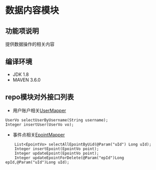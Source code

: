 # 数据内容模块

## 功能项说明
提供数据操作的相关内容

## 编译环境
- JDK 1.8
- MAVEN 3.6.0

## repo模块对外接口列表

* 用户账户相关[UserMapper](./src/main/java/com/zwp/travelmemories/repo/mybatis/mappers/UserMapper.java)

```
UserVo selectUserByUsername(String username);
Integer insertUser(UserVo vo);
```

* 事件点相关[EpointMapper](./src/main/java/com/zwp/travelmemories/repo/mybatis/mappers/EpointMapper.java)

```
    List<EpointVo> selectAllEpointByUid(@Param("uId") Long uId);
    Integer insertEpoint(EpointVo point);
    Integer updateEpoint(EpointVo point);
    Integer updateEpointForDelete(@Param("epId")Long epId,@Param("uId")Long uId);
```